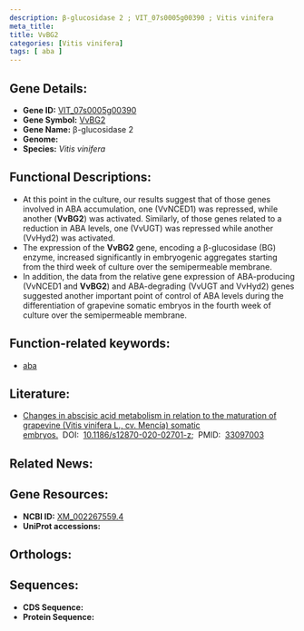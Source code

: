 ```yaml
---
description: β-glucosidase 2 ; VIT_07s0005g00390 ; Vitis vinifera
meta_title:
title: VvBG2
categories: [Vitis vinifera]
tags: [ aba ]
---
```


## Gene Details:
- **Gene ID:** [VIT_07s0005g00390]()
- **Gene Symbol:** <u>VvBG2</u>
- **Gene Name:** β-glucosidase 2
- **Genome:** []()
- **Species:** *Vitis vinifera*

## Functional Descriptions:
   - At this point in the culture, our results suggest that of those genes involved in ABA accumulation, one (VvNCED1) was repressed, while another (**VvBG2**) was activated. Similarly, of those genes related to a reduction in ABA levels, one (VvUGT) was repressed while another (VvHyd2) was activated.
   - The expression of the **VvBG2** gene, encoding a β-glucosidase (BG) enzyme, increased significantly in embryogenic aggregates starting from the third week of culture over the semipermeable membrane.
   - In addition, the data from the relative gene expression of ABA-producing (VvNCED1 and **VvBG2**) and ABA-degrading (VvUGT and VvHyd2) genes suggested another important point of control of ABA levels during the differentiation of grapevine somatic embryos in the fourth week of culture over the semipermeable membrane.

## Function-related keywords:
   - [aba](/tags/aba/)

## Literature:
   - [Changes in abscisic acid metabolism in relation to the maturation of grapevine (Vitis vinifera L., cv. Mencía) somatic embryos.](https://doi.org/10.1186/s12870-020-02701-z)&nbsp;&nbsp;DOI:&nbsp;&nbsp;[10.1186/s12870-020-02701-z](https://doi.org/10.1186/s12870-020-02701-z);&nbsp;&nbsp;PMID:&nbsp;&nbsp;[33097003](https://pubmed.ncbi.nlm.nih.gov/33097003/)

## Related News:

## Gene Resources:
- **NCBI ID:**  [XM_002267559.4](https://www.ncbi.nlm.nih.gov/gene/?term=XM_002267559.4)
- **UniProt accessions:**  [](https://www.uniprot.org/uniprotkb//entry)

## Orthologs:

## Sequences:
- **CDS Sequence:**
- **Protein Sequence:**
